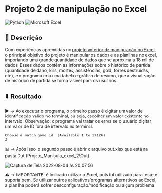 # Projeto 2 de manipulação no Excel
![Python](https://img.shields.io/badge/python-3670A0?style=for-the-badge&logo=python&logoColor=ffdd54) ![Microsoft Excel](https://img.shields.io/badge/Microsoft_Excel-217346?style=for-the-badge&logo=microsoft-excel&logoColor=white)


## :memo: Descrição

  Com experiências aprendidas no [projeto anterior de manipulação no Excel](https://github.com/vitaolv/Projeto_Manipula_arquivos_Excel_1/edit/main/README.md), o principal objetivo do projeto é manipular os dados e as planilhas no excel, importando uma grande quantidade de dados que se aproxima a 18 mil de dados. Esses dados contém as informações sobre o histórico de partida (quantidade de dano, kills, mortes, assistências, gold, torres destruídas, etc), e o programa cria uma tabela e gráfico de resumo, que a visualização de histórico de partida se torna visível para os usuários.
  

## :arrow_down: Resultado

  :arrow_forward: → Ao executar o programa, o primeiro passo é digitar um valor de identificação válido no terminal, ou seja, escolher um valor existente no intervalo. Observação: o programa vai tratar os erros se o usuário digitar um valor de ID fora de intervalo no terminal.
  
	
	
	Choose a match game id: (Available 1 to 17126)
	3


  :bar_chart: → Após isso, o segundo passo é abrir o arquivo out.xlsx que está na pasta Out (Projeto_Manipula_excel_2\Out).


![Captura de Tela 2022-08-04 às 20 07 56](https://user-images.githubusercontent.com/84293496/182970055-57eca34f-51e2-4f76-9fd8-54cd4e931a4e.png)

 :warning: → IMPORTANTE: é indicado utilizar o Excel, pois foi utilizado para teste e suporta bem. Se utilizar outros aplicativos/programas alternativos ao Excel, a planilha poderá sofrer desconfiguração/modificação ou algum problema.
